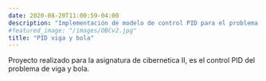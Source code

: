 ```yaml
---
date: 2020-08-20T11:00:59-04:00
description: "Implementación de modelo de control PID para el problema de viga y bola"
#featured_image: "/images/OBCv2.jpg"
title: "PID viga y bola"
---
```


Proyecto realizado para la asignatura de cibernetica II, es el control PID del problema de viga y bola.